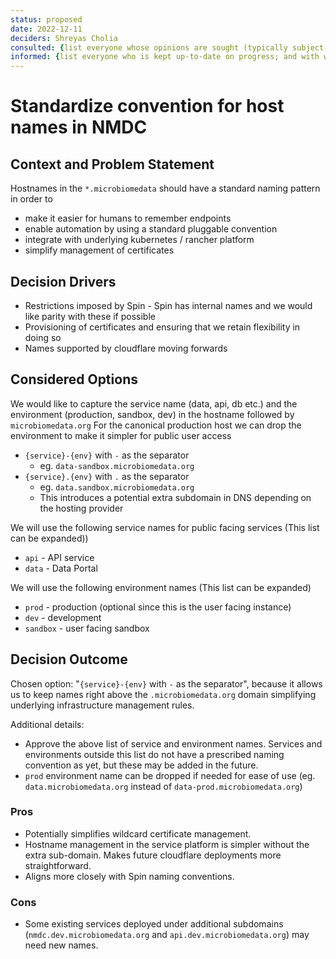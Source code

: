 ```yaml
---
status: proposed
date: 2022-12-11
deciders: Shreyas Cholia
consulted: {list everyone whose opinions are sought (typically subject-matter experts); and with whom there is a two-way communication}
informed: {list everyone who is kept up-to-date on progress; and with whom there is a one-way communication}
---
```

# Standardize convention for host names in NMDC

## Context and Problem Statement

Hostnames in the `*.microbiomedata` should have a standard naming pattern in order to 
- make it easier for humans to remember endpoints
- enable automation by using a standard pluggable convention 
- integrate with underlying kubernetes / rancher platform
- simplify management of certificates

## Decision Drivers

* Restrictions imposed by Spin - Spin has internal names and we would like parity with these if possible
* Provisioning of certificates and ensuring that we retain flexibility in doing so
* Names supported by cloudflare moving forwards

## Considered Options
We would like to capture the service name (data, api, db etc.) and the environment (production, sandbox, dev) in the hostname followed by `microbiomedata.org` For the canonical production host we can drop the environment to make it simpler for public user access

* `{service}-{env}` with `-` as the separator 
    - eg. `data-sandbox.microbiomedata.org`
* `{service}.{env}` with `.` as the separator 
    - eg. `data.sandbox.microbiomedata.org`
    - This introduces a potential extra subdomain in DNS depending on the hosting provider

We will use the following service names for public facing services (This list can be expanded))
* `api` - API service
* `data` - Data Portal  

We will use the following environment names (This list can be expanded)
* `prod` - production (optional since this is the user facing instance)
* `dev` - development 
* `sandbox` - user facing sandbox 


## Decision Outcome

Chosen option: "`{service}-{env}` with `-` as the separator", because it allows us to keep names right above the    `.microbiomedata.org` domain simplifying underlying infrastructure management rules. 

Additional details: 
* Approve the above list of service and environment names. Services and environments outside this list do not have a prescribed naming convention as yet, but these may be added in the future.
* `prod` environment name can be dropped if needed for ease of use (eg. `data.microbiomedata.org` instead of `data-prod.microbiomedata.org`)

### Pros
- Potentially simplifies wildcard certificate management.
- Hostname management in the service platform is simpler without the extra sub-domain. Makes future cloudflare deployments more straightforward.
- Aligns more closely with Spin naming conventions.

### Cons
- Some existing services deployed under additional subdomains (`nmdc.dev.microbiomedata.org` and `api.dev.microbiomedata.org`) may need new names. 
